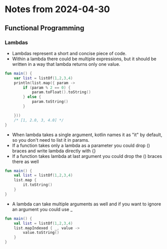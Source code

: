 # Notes from 2024-04-30
## Functional Programming
### Lambdas
- Lambdas represent a short and concise piece of code.
- Within a lambda there could be multiple expressions, but it should be written in a way that lambda returns only one value.
```kotlin
fun main() {
    var list = listOf(1,2,3,4)
    println(list.map({ param ->
        if (param % 2 == 0) {
            param.toFloat().toString()
        } else {
            param.toString()
        }

    }))
    /* [1, 2.0, 3, 4.0] */
}
```
- When lambda takes a single argument, kotlin names it as "it" by default, so you don't need to list it in params.
- If a function takes only a lambda as a parameter you could drop () braces and write lambda directly with {}
- If a function takes lambda at last argument you could drop the () braces there as well
```kotlin
fun main() {
    val list = listOf(1,2,3,4)
    list.map {
        it.toString()
    }
}
```
- A lambda can take multiple arguments as well and if you want to ignore an argument you could use _ 
```kotlin
fun main() {
    val list = listOf(1,2,3,4)
    list.mapIndexed { _, value -> 
        value.toString()
    }
}
```
